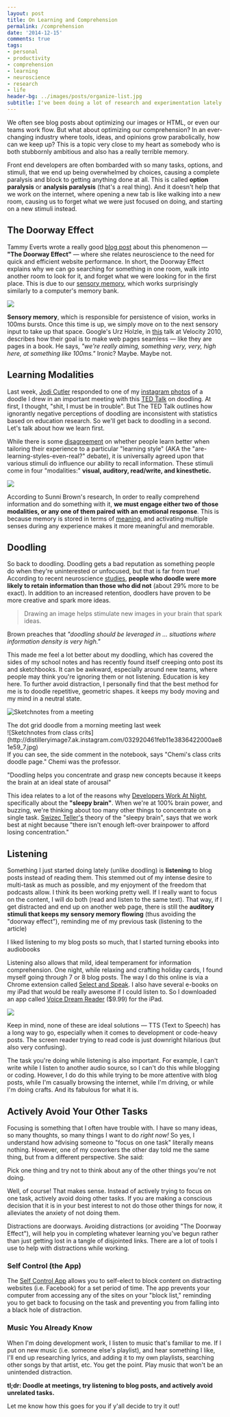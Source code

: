 ```yaml
---
layout: post
title: On Learning and Comprehension
permalink: /comprehension
date: '2014-12-15'
comments: true
tags:
- personal
- productivity
- comprehension
- learning
- neuroscience
- research
- life
header-bg: ../images/posts/organize-list.jpg
subtitle: I've been doing a lot of research and experimentation lately about how people learn. This post might give you some ideas to improve your own comprehension and think about your own learning style.
---
```


We often see blog posts about optimizing our images or HTML, or even our teams work flow. But what about optimizing our comprehension? In an ever-changing industry where tools, ideas, and opinions grow parabolically, how can we keep up? This is a topic very close to my heart as somebody who is both stubbornly ambitious and also has a really terrible memory.

Front end developers are often bombarded with so many tasks, options, and stimuli, that we end up being overwhelmed by choices, causing a complete paralysis and block to getting anything done at all. This is called **option paralysis** or **analysis paralysis** (that's a real thing). And it doesn't help that we work on the internet, where opening a new tab is like walking into a new room, causing us to forget what we were just focused on doing, and starting on a new stimuli instead.

## The Doorway Effect

Tammy Everts wrote a really good [blog post](http://www.webperformancetoday.com/2012/03/21/neuroscience-page-speed-web-performance/) about this phenomenon &mdash; **"The Doorway Effect"** &mdash; where she relates neuroscience to the need for quick and efficient website performance. In short, the Doorway Effect explains why we can go searching for something in one room, walk into another room to look for it, and forget what we were looking for in the first place. This is due to our [sensory memory](http://www.appsychology.com/Book/Cognition/Memory/memoryintro.htm), which works surprisingly similarly to a computer's memory bank.

![](../images/posts/learning-types0.svg)

**Sensory memory**, which is responsible for persistence of vision, works in 100ms bursts. Once this time is up, we simply move on to the next sensory input to take up that space. Google's Urz Holzle, in [this](https://www.youtube.com/watch?v=MStKwEff_kY) talk at Velocity 2010, describes how their goal is to make web pages seamless &mdash; like they are pages in a book. He says, *"we're really aiming, something very, very, high here, at something like 100ms."* Ironic? Maybe. Maybe not.

## Learning Modalities

Last week, [Jodi Cutler](http://about.me/jodiiiii) responded to one of my [instagram photos](http://instagram.com/p/wZJrdHyTlO/?modal=true) of a doodle I drew in an important meeting with this [TED Talk](http://www.ted.com/talks/sunni_brown?language=en) on doodling. At first, I thought, "shit, I must be in trouble". But The TED Talk outlines how ignorantly negative perceptions of doodling are inconsistent with statistics based on education research. So we'll get back to doodling in a second. Let's talk about how we learn first.

While there is some [disagreement](http://elearninginfographics.com/the-myth-of-learning-styles-infographic/) on whether people learn better when tailoring their experience to a particular "learning style" (AKA the "are-learning-styles-even-real?" debate), it is universally agreed upon that various stimuli do influence our ability to recall information. These stimuli come in four "modalities:" **visual, auditory, read/write, and kinesthetic.**

![](../images/posts/learning-types.svg)

According to Sunni Brown's research, In order to really comprehend information and do something with it, **we must engage either two of those modalities, or any one of them paired with an emotional response**. This is because memory is stored in terms of [meaning](http://www.readingrockets.org/article/do-visual-auditory-and-kinesthetic-learners-need-visual-auditory-and-kinesthetic-instruction), and activating multiple senses during any experience makes it more meaningful and memorable.

## Doodling

So back to doodling. Doodling gets a bad reputation as something people do when they're uninterested or unfocused, but that is far from true! According to recent neuroscience [studies](http://www.wsj.com/articles/the-power-of-the-doodle-improve-your-focus-and-memory-1406675744), **people who doodle were more likely to retain information than those who did not** (about 29% more to be exact). In addition to an increased retention, doodlers have proven to be more creative and spark more ideas. <blockquote class="left">Drawing an image helps stimulate new images in your brain that spark ideas.</blockquote> Brown preaches that *"doodling should be leveraged in ... situations where information density is very high."*

This made me feel a lot better about my doodling, which has covered the sides of my school notes and has recently found itself creeping onto post its and sketchbooks. It can be awkward, especially around new teams, where people may think you're ignoring them or not listening. Education is key here. To further avoid distraction, I personally find that the best method for me is to doodle repetitive, geometric shapes. it keeps my body moving and my mind in a neutral state.

![Sketchnotes from a meeting](http://photos-b.ak.instagram.com/hphotos-ak-xfa1/10843712_583681585111801_474148502_n.jpg)
<div class="caption">The dot grid doodle from a morning meeting last week</div>
![Sketchnotes from class crits](http://distilleryimage7.ak.instagram.com/032920461feb11e3836422000ae81e59_7.jpg)
<div class="caption">If you can see, the side comment in the notebook, says "Chemi's class crits doodle page." Chemi was the professor.</div>

<a class="quote twitter-share">"Doodling helps you concentrate and grasp new concepts because it keeps the brain at an ideal state of arousal"</a>

This idea relates to a lot of the reasons why [Developers Work At Night](http://swizec.com/blog/why-programmers-work-at-night/swizec/3198), specifically about the **"sleepy brain"**. When we're at 100% brain power, and buzzing, we're thinking about too many other things to concentrate on a single task. [Swizec Teller's](http://nightowlsbook.com/) theory of the "sleepy brain", says that we work best at night because "there isn't enough left-over brainpower to afford losing concentration."

## Listening

Something I just started doing lately (unlike doodling) is **listening** to blog posts instead of reading them. This stemmed out of my intense desire to multi-task as much as possible, and my enjoyment of the freedom that podcasts allow. I think its been working pretty well. If I really want to focus on the content, I will do both (read and listen to the same text). That way, if I get distracted and end up on another web page, there is still the **auditory stimuli that keeps my sensory memory flowing** (thus avoiding the "doorway effect"), reminding me of my previous task (listening to the article)

<a class="quote twitter-share right">I liked listening to my blog posts so much, that I started turning ebooks into audiobooks</a>

Listening also allows that mild, ideal temperament for information comprehension. One night, while relaxing and crafting holiday cards, I found myself going through 7 or 8 blog posts. The way I do this online is via a Chrome extension called [Select and Speak](http://www.ispeech.org/#/home). I also have several e-books on my iPad that would be really awesome if I could listen to. So I downloaded an app called [Voice Dream Reader](http://www.voicedream.com/) ($9.99) for the iPad.

![](../images/posts/learning-types2.svg)

Keep in mind, none of these are ideal solutions &mdash; TTS (Text to Speech) has a long way to go, especially when it comes to development or code-heavy posts. The screen reader trying to read code is just downright hilarious (but also very confusing).

The task you're doing while listening is also important. For example, I can't write while I listen to another audio source, so I can't do this while blogging or coding. However, I do do this while trying to be more attentive with blog posts, while I'm casually browsing the internet, while I'm driving, or while I'm doing crafts. And its fabulous for what it is.


## Actively Avoid Your Other Tasks

Focusing is something that I often have trouble with. I have so many ideas, so many thoughts, so many things I want to do *right now!* So yes, I understand how advising someone to "focus on one task" literally means nothing. However, one of my coworkers the other day told me the same thing, but from a different perspective. She said:

<a class="quote twitter-share">Pick one thing and try not to think about any of the other things you're not doing.</a>

Well, of course! That makes sense. Instead of actively trying to focus on one task, actively avoid doing other tasks. If you are making a conscious decision that it is in your best interest to not do those other things for now, it alleviates the anxiety of not doing them.

<a class="twitter-share">Distractions are doorways.</a> Avoiding distractions (or avoiding "The Doorway Effect"), will help you in completing whatever learning you've begun rather than just getting lost in a tangle of disjointed links. There are a lot of tools I use to help with distractions while working.

### Self Control (the App)

The [Self Control App](http://selfcontrolapp.com/) allows you to self-elect to block content on distracting websites (i.e. Facebook) for a set period of time. The app prevents your computer from accessing any of the sites on your "block list," reminding you to get back to focusing on the task and preventing you from falling into a black hole of distraction.

### Music You Already Know

When I'm doing development work, I listen to music that's familiar to me. If I put on new music (i.e. someone else's playlist), and hear something I like, I'll end up researching lyrics, and adding it to my own playlists, searching other songs by that artist, etc. You get the point. Play music that won't be an unintended distraction.

**tl;dr: Doodle at meetings, try listening to blog posts, and actively avoid unrelated tasks.**

Let me know how this goes for you if y'all decide to try it out!